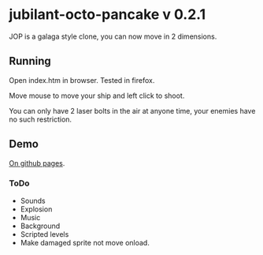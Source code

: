 # jubilant-octo-pancake v 0.2.1

JOP is a galaga style clone, you can now move in 2 dimensions.

## Running

Open index.htm in browser. Tested in firefox.

Move mouse to move your ship and left click to shoot.

You can only have 2 laser bolts in the air at anyone time, your enemies have no such restriction.

## Demo

[On github pages](https://wolfmankurd.github.io/jubilant-octo-pancake/).

### ToDo

- Sounds
- Explosion
- Music
- Background
- Scripted levels
- Make damaged sprite not move onload.
